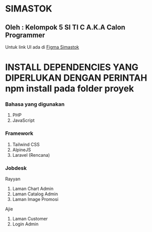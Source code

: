 # SIMASTOK
## Oleh : Kelompok 5 SI TI C A.K.A Calon Programmer

Untuk link UI ada di [Figma Simastok](https://www.figma.com/design/QLM4zXQv4W1nJjykwuDN4C/SiMaStock?node-id=104-779&node-type=frame&t=Y0zBupXUdTZ8hDaj-0)

# INSTALL DEPENDENCIES YANG DIPERLUKAN DENGAN PERINTAH npm install pada folder proyek

### Bahasa yang digunakan
1. PHP
2. JavaScript

### Framework
1. Tailwind CSS
2. AlpineJS
3. Laravel (Rencana)

### Jobdesk
Rayyan
  1. Laman Chart Admin
  2. Laman Catalog Admin
  3. Laman Image Promosi

Ajie
  1. Laman Customer
  2. Login Admin
